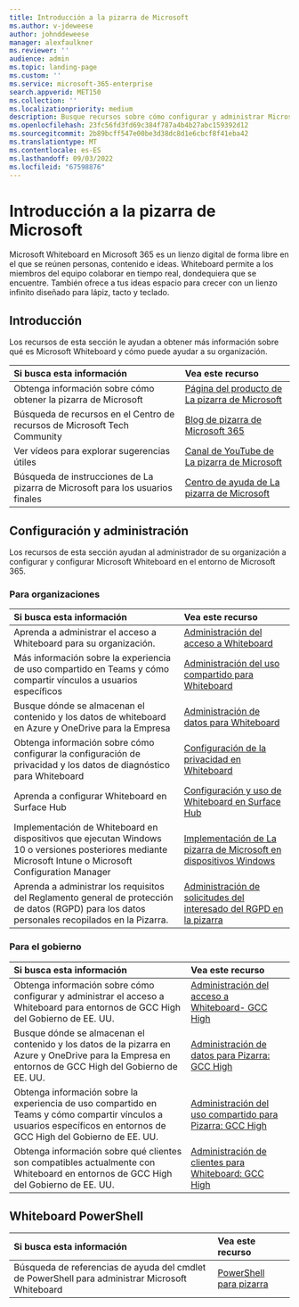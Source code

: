 ```yaml
---
title: Introducción a la pizarra de Microsoft
ms.author: v-jdeweese
author: johnddeweese
manager: alexfaulkner
ms.reviewer: ''
audience: admin
ms.topic: landing-page
ms.custom: ''
ms.service: microsoft-365-enterprise
search.appverid: MET150
ms.collection: ''
ms.localizationpriority: medium
description: Busque recursos sobre cómo configurar y administrar Microsoft Whiteboard.
ms.openlocfilehash: 23fc56fd3fd69c384f787a4b4b27abc159392d12
ms.sourcegitcommit: 2b89bcff547e00be3d38dc8d1e6cbcf8f41eba42
ms.translationtype: MT
ms.contentlocale: es-ES
ms.lasthandoff: 09/03/2022
ms.locfileid: "67598876"
---
```

# <a name="introduction-to-microsoft-whiteboard"></a>Introducción a la pizarra de Microsoft

Microsoft Whiteboard en Microsoft 365 es un lienzo digital de forma libre en el que se reúnen personas, contenido e ideas. Whiteboard permite a los miembros del equipo colaborar en tiempo real, dondequiera que se encuentre. También ofrece a tus ideas espacio para crecer con un lienzo infinito diseñado para lápiz, tacto y teclado.

## <a name="get-started"></a>Introducción

Los recursos de esta sección le ayudan a obtener más información sobre qué es Microsoft Whiteboard y cómo puede ayudar a su organización.

| Si busca esta información | Vea este recurso |
|:-----|:-----|
|Obtenga información sobre cómo obtener la pizarra de Microsoft|[Página del producto de La pizarra de Microsoft](https://www.microsoft.com/en-us/microsoft-365/microsoft-whiteboard/digital-whiteboard-app)|
|Búsqueda de recursos en el Centro de recursos de Microsoft Tech Community|[Blog de pizarra de Microsoft 365](https://techcommunity.microsoft.com/t5/microsoft-365-blog/bg-p/microsoft_365blog/label-name/Microsoft%20Whiteboard)|
|Ver vídeos para explorar sugerencias útiles|[Canal de YouTube de La pizarra de Microsoft](https://www.youtube.com/c/MicrosoftWhiteboard/videos/Microsoft%20Whiteboard)|
|Búsqueda de instrucciones de La pizarra de Microsoft para los usuarios finales|[Centro de ayuda de La pizarra de Microsoft](https://support.microsoft.com/office/microsoft-whiteboard-help-d236aef8-fcdf-4b5e-b5d7-7f157461e920)|

## <a name="setup-and-management"></a>Configuración y administración

Los recursos de esta sección ayudan al administrador de su organización a configurar y configurar Microsoft Whiteboard en el entorno de Microsoft 365.

### <a name="for-organizations"></a>Para organizaciones

| Si busca esta información | Vea este recurso |
|:-----|:-----|
|Aprenda a administrar el acceso a Whiteboard para su organización.|[Administración del acceso a Whiteboard](manage-whiteboard-access-organizations.md) |
|Más información sobre la experiencia de uso compartido en Teams y cómo compartir vínculos a usuarios específicos  |[Administración del uso compartido para Whiteboard](manage-sharing-organizations.md)  |
|Busque dónde se almacenan el contenido y los datos de whiteboard en Azure y OneDrive para la Empresa  |[Administración de datos para Whiteboard](manage-data-organizations.md)  |
|Obtenga información sobre cómo configurar la configuración de privacidad y los datos de diagnóstico para Whiteboard |[Configuración de la privacidad en Whiteboard](configure-privacy-settings.md)  |
|Aprenda a configurar Whiteboard en Surface Hub|[Configuración y uso de Whiteboard en Surface Hub](/surface-hub/whiteboard-collaboration)|
|Implementación de Whiteboard en dispositivos que ejecutan Windows 10 o versiones posteriores mediante Microsoft Intune o Microsoft Configuration Manager|[Implementación de La pizarra de Microsoft en dispositivos Windows](deploy-on-windows-organizations.md) |
|Aprenda a administrar los requisitos del Reglamento general de protección de datos (RGPD) para los datos personales recopilados en la Pizarra. |[Administración de solicitudes del interesado del RGPD en la pizarra](gdpr-requests.md)  |

### <a name="for-government"></a>Para el gobierno

| Si busca esta información | Vea este recurso |
|:-----|:-----|
|Obtenga información sobre cómo configurar y administrar el acceso a Whiteboard para entornos de GCC High del Gobierno de EE. UU.|[Administración del acceso a Whiteboard- GCC High](manage-whiteboard-access-gcc-high.md)|
|Busque dónde se almacenan el contenido y los datos de la pizarra en Azure y OneDrive para la Empresa en entornos de GCC High del Gobierno de EE. UU.  |[Administración de datos para Pizarra: GCC High](manage-data-gcc-high.md)  |
|Obtenga información sobre la experiencia de uso compartido en Teams y cómo compartir vínculos a usuarios específicos en entornos de GCC High del Gobierno de EE. UU.  |[Administración del uso compartido para Pizarra: GCC High](manage-sharing-gcc-high.md)  |
|Obtenga información sobre qué clientes son compatibles actualmente con Whiteboard en entornos de GCC High del Gobierno de EE. UU.  |[Administración de clientes para Whiteboard: GCC High](manage-clients-gcc-high.md)       |

## <a name="whiteboard-powershell"></a>Whiteboard PowerShell

| Si busca esta información | Vea este recurso |
|:-----|:-----|
|Búsqueda de referencias de ayuda del cmdlet de PowerShell para administrar Microsoft Whiteboard|[PowerShell para pizarra](/powershell/module/whiteboard/)|



